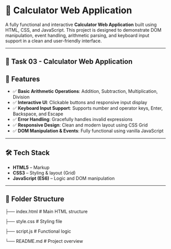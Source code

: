 # 🧮 Calculator Web Application

A fully functional and interactive **Calculator Web Application** built using HTML, CSS, and JavaScript. This project is designed to demonstrate DOM manipulation, event handling, arithmetic parsing, and keyboard input support in a clean and user-friendly interface.

---

## 📌 Task 03 - Calculator Web Application

## 🔧 Features

- ✅ **Basic Arithmetic Operations**: Addition, Subtraction, Multiplication, Division
- ✅ **Interactive UI**: Clickable buttons and responsive input display
- ✅ **Keyboard Input Support**: Supports number and operator keys, Enter, Backspace, and Escape
- ✅ **Error Handling**: Gracefully handles invalid expressions
- ✅ **Responsive Design**: Clean and modern layout using CSS Grid
- ✅ **DOM Manipulation & Events**: Fully functional using vanilla JavaScript

---


## 🛠️ Tech Stack

- **HTML5** – Markup
- **CSS3** – Styling & layout (Grid)
- **JavaScript (ES6)** – Logic and DOM manipulation

---

## 📁 Folder Structure

├── index.html # Main HTML structure

├── style.css # Styling file

├── script.js # Functional logic

└── README.md # Project overview
